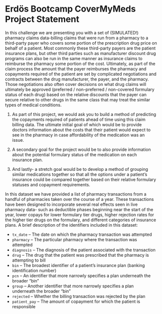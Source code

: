# Erdös Bootcamp CoverMyMeds Project Statement

In this challenge we are presenting you with a set of (SIMULATED!) pharmacy claims data-billing claims that were run from a pharmacy to a third-party payer who covers some portion of the prescription drug price on behalf of a patient. Most commonly these third-party payers are the patient insurance plans, but other third parties such as manufacturer discount drug programs can also be run in the same manner as insurance claims to reimburse the pharmacy some portion of the cost. Ultimately, as part of the claim process the amount that the payer reimburses the pharmacy and copayments required of the patient are set by complicated negotiations and contracts between the drug manufacturer, the payer, and the pharmacy. Those negotiations also often cover decisions on what drug claims will ultimately be approved (preferred / non-preferred / non-covered formulary status of each drug) based on the relative discounts that the payer can secure relative to other drugs in the same class that may treat the similar types of medical conditions.

1. As part of this project, we would ask you to build a method of predicting the copayments required of patients ahead of time using this claim billing data. The ultimate initial goal of which would be to provide doctors information about the costs that their patient would expect to see in the pharmacy in case affordability of the medication was an issue. 

2. A secondary goal for the project would be to also provide information about the potential formulary status of the medication on each insurance plan. 

3. And lastly- a stretch goal would be to develop a method of grouping similar medications together so that all the options under a patient’s insurance could be compared together based on their relative formulary statuses and copayment requirements.

In this dataset we have provided a list of pharmacy transactions from a handful of pharmacies taken over the course of a year. These transactions have been designed to incorporate several real effects seen in live pharmacy data- such as deductible phases beginning near the start of the year, lower copays for lower formulary tier drugs, higher rejection rates for the higher tier drugs on the formulary, and different categories of insurance plans. A brief description of the identifiers included in this dataset:

- `tx_date` – The date on which the pharmacy transaction was attempted
- `pharmacy` – The particular pharmacy where the transaction was attempted
- `diagnosis` – The diagnosis of the patient associated with the transaction
- `drug` – The drug that the patient was prescribed that the pharmacy is attempting to bill
- `bin` – The broadest identifier of a patient’s insurance plan (banking identification number)
- `pcn` – An identifier that more narrowly specifies a plan underneath the broader “bin”
- `group` – Another identifier that more narrowly specifies a plan underneath the broader “bin”
- `rejected` – Whether the billing transaction was rejected by the plan
- `patient_pay` – The amount of copayment for which the patient is responsible
